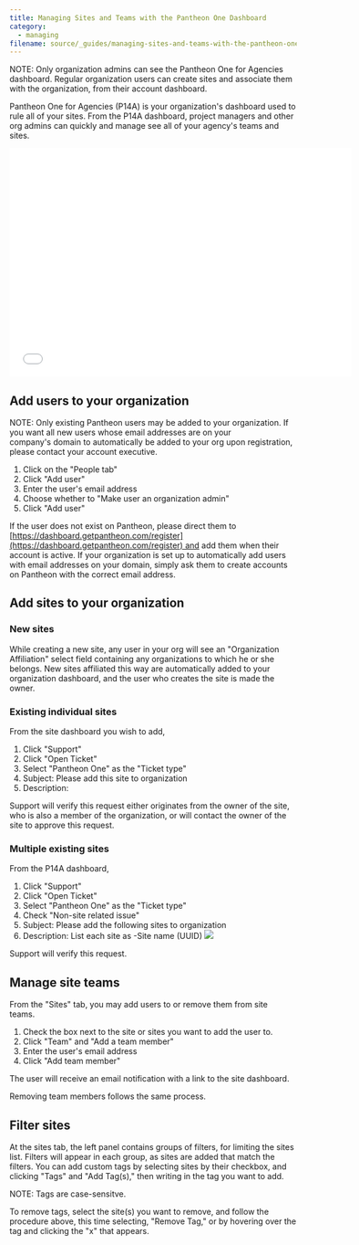 ```yaml
---
title: Managing Sites and Teams with the Pantheon One Dashboard
category:
  - managing
filename: source/_guides/managing-sites-and-teams-with-the-pantheon-one-dashboard.md
---
```


NOTE: Only organization admins can see the Pantheon One for Agencies dashboard. Regular organization users can create sites and associate them with the organization, from their account dashboard.  


Pantheon One for Agencies (P14A) is your organization's dashboard used to rule all of your sites. From the P14A dashboard, project managers and other org admins can quickly and manage see all of your agency's teams and sites.  
<iframe allowfullscreen="" frameborder="0" height="400" scrolling="no" src="//www.youtube.com/embed/2DTZxsBK9H0" width="600"></iframe>

## Add users to your organization

NOTE: Only existing Pantheon users may be added to your organization. If you want all new users whose email addresses are on your company's domain to automatically be added to your org upon registration, please contact your account executive.

1. Click on the "People tab"
2. Click "Add user"
3. Enter the user's email address
4. Choose whether to "Make user an organization admin" 
5. Click "Add user"

If the user does not exist on Pantheon, please direct them to  [https://dashboard.getpantheon.com/register](https://dashboard.getpantheon.com/register) and add them when their account is active. If your organization is set up to automatically add users with email addresses on your domain, simply ask them to create accounts on Pantheon with the correct email address.

## Add sites to your organization

### New sites

While creating a new site, any user in your org will see an "Organization Affiliation" select field containing any organizations to which he or she belongs. New sites affiliated this way are automatically added to your organization dashboard, and the user who creates the site is made the owner. 

### Existing individual sites
From the site dashboard you wish to add,
1. Click "Support"
2. Click "Open Ticket"
3. Select "Pantheon One" as the "Ticket type"
4. Subject: Please add this site to <our company> organization
5. Description: 
Support will verify this request either originates from the owner of the site, who is also a member of the organization, or will contact the owner of the site to approve this request.
### Multiple existing sites
From the P14A dashboard,
1. Click "Support"
2. Click "Open Ticket"
3. Select "Pantheon One" as the "Ticket type"
4. Check "Non-site related issue"
5. Subject: Please add the following sites to <our company> organization
6. Description: List each site as -Site name (UUID)
 ![](https://pantheon-systems.desk.com/customer/portal/attachments/309159)  
Support will verify this request.
## Manage site teams
From the "Sites" tab, you may add users to or remove them from site teams. 
1. Check the box next to the site or sites you want to add the user to.
2. Click "Team" and "Add a team member"
3. Enter the user's email address
4. Click "Add team member"
The user will receive an email notification with a link to the site dashboard.   
Removing team members follows the same process. 
## Filter sites
At the sites tab, the left panel contains groups of filters, for limiting the sites list. Filters will appear in each group, as sites are added that match the filters. You can add custom tags by selecting sites by their checkbox, and clicking "Tags" and "Add Tag(s)," then writing in the tag you want to add.   
NOTE: Tags are case-sensitve.   
To remove tags, select the site(s) you want to remove, and follow the procedure above, this time selecting, "Remove Tag," or by hovering over the tag and clicking the "x" that appears.
##  
